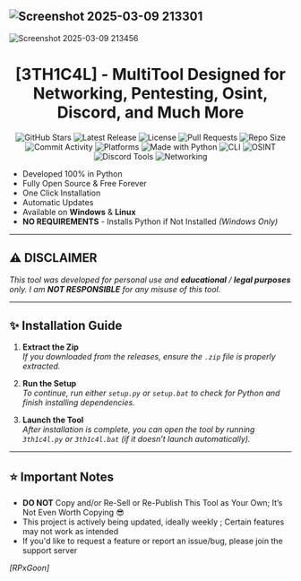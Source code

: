 ![Screenshot 2025-03-09 213301](https://github.com/user-attachments/assets/4b56e31b-9c03-43c4-a62a-6c399a4cd363)
---
![Screenshot 2025-03-09 213456](https://github.com/user-attachments/assets/c91b2a7a-19a7-4b30-8436-c6cd790e06a5)

## <h1 align="center">[3TH1C4L] - MultiTool Designed for Networking, Pentesting, Osint, Discord, and Much More</h1> 

<p align="center">

<img src="https://img.shields.io/github/stars/RPxGoon/3TH1C4L-MultiTool?color=brightgreen&label=Stars&style=for-the-badge" alt="GitHub Stars">
<img src="https://img.shields.io/github/v/release/RPxGoon/3TH1C4L-MultiTool?color=blueviolet&label=Latest%20Release&style=for-the-badge" alt="Latest Release">
<img src="https://img.shields.io/github/license/RPxGoon/3TH1C4L-MultiTool?color=lightgrey&style=for-the-badge" alt="License">
<img src="https://img.shields.io/github/issues-pr/RPxGoon/3TH1C4L-MultiTool?color=ff7f00&label=Pull%20Requests&style=for-the-badge" alt="Pull Requests">
<img src="https://img.shields.io/github/repo-size/RPxGoon/3TH1C4L-MultiTool?color=gold&label=Repo%20Size&style=for-the-badge" alt="Repo Size">
<img src="https://img.shields.io/github/commit-activity/m/RPxGoon/3TH1C4L-MultiTool?color=crimson&label=Monthly%20Commits&style=for-the-badge" alt="Commit Activity">

<img src="https://img.shields.io/badge/Platform-Windows%20|%20Linux-2ea44f?style=for-the-badge&logo=windows&logoColor=white" alt="Platforms">
<img src="https://img.shields.io/badge/Made%20With-Python-3776AB?style=for-the-badge&logo=python&logoColor=white" alt="Made with Python">
<img src="https://img.shields.io/badge/Interface-CLI-171717?style=for-the-badge&logo=windowsterminal&logoColor=white" alt="CLI">
<img src="https://img.shields.io/badge/Category-OSINT-7D4698?style=for-the-badge&logo=magnifying-glass&logoColor=white" alt="OSINT">
<img src="https://img.shields.io/badge/Category-Discord%20Tools-5865F2?style=for-the-badge&logo=discord&logoColor=white" alt="Discord Tools">
<img src="https://img.shields.io/badge/Category-Networking-7D4698?style=for-the-badge&logo=network-wired&logoColor=white" alt="Networking">


</p>


- Developed 100% in Python
- Fully Open Source & Free Forever
- One Click Installation
- Automatic Updates
- Available on **Windows** & **Linux**
- **NO REQUIREMENTS** - Installs Python if Not Installed _(Windows Only)_

---

## ⚠️ **DISCLAIMER**  

_This tool was developed for personal use and **educational** / **legal purposes** only.
I am **NOT RESPONSIBLE** for any misuse of this tool._

---

## ✨ **Installation Guide**

1. **Extract the Zip**  
   _If you downloaded from the releases, ensure the `.zip` file is properly extracted._

2. **Run the Setup**  
   _To continue, run either `setup.py` or `setup.bat` to check for Python and finish installing dependencies._

3. **Launch the Tool**  
   _After installation is complete, you can open the tool by running `3th1c4l.py` or `3th1c4l.bat` (if it doesn’t launch automatically)._

---


## ⭐ **Important Notes**

- **DO NOT** Copy and/or Re-Sell or Re-Publish This Tool as Your Own; It’s Not Even Worth Copying 😎
- This project is actively being updated, ideally weekly ; Certain features may not work as intended
- If you'd like to request a feature or report an issue/bug, please join the support server




*[RPxGoon]*
